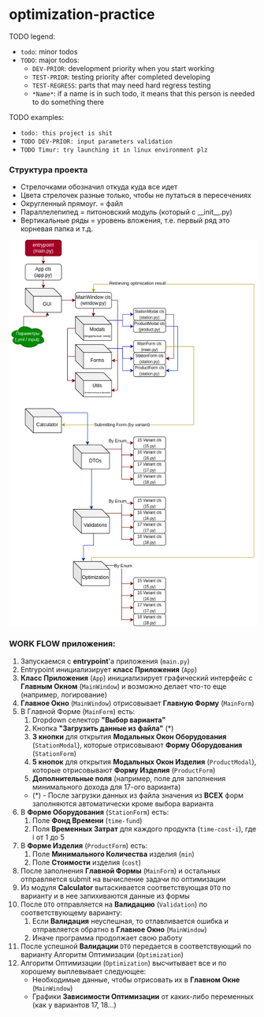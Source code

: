 # optimization-practice

TODO legend:
- `todo`: minor todos
- `TODO`: major todos:
  - `DEV-PRIOR`: development priority when you start working
  - `TEST-PRIOR`: testing priority after completed developing
  - `TEST-REGRESS`: parts that may need hard regress testing
  - `*Name*`: if a name is in such todo, it means that this person is needed to do something there

TODO examples:
- `todo: this project is shit`
- `TODO DEV-PRIOR: input parameters validation`
- `TODO Timur: try launching it in linux environment plz`

### Структура проекта
- Стрелочками обозначил откуда куда все идет
- Цвета стрелочек разные только, чтобы не путаться в пересечениях
- Округленный прямоуг. = файл
- Параллелепипед = питоновский модуль (который с \_\_init__.py)
- Вертикальные ряды = уровень вложения, т.е. первый ряд это корневая папка и т.д.
 
![project-structure.png](.docs/project-structure.png)

### WORK FLOW приложения:
1) Запускаемся с **entrypoint**'а приложения (`main.py`)
2) Entrypoint инициализирует **класс Приложения** (`App`)
3) **Класс Приложения** (`App`) инициализирует графический интерфейс с **Главным Окном** (`MainWindow`) и возможно делает что-то еще (например, логирование)
4) **Главное Окно** (`MainWindow`) отрисовывает **Главную Форму** (`MainForm`)
5) В Главной Форме (`MainForm`) есть:
   1) Dropdown селектор **"Выбор варианта"**
   2) Кнопка **"Загрузить данные из файла"** (*)
   3) **3 кнопки** для открытия **Модальных Окон Оборудования** (`StationModal`), которые отрисовывают **Форму Оборудования** (`StationForm`)
   4) **5 кнопок** для открытия **Модальных Окон Изделия** (`ProductModal`), которые отрисовывают **Форму Изделия** (`ProductForm`)
   5) **Дополнительные поля** (например, поле для заполнения минимального дохода для 17-ого варианта)
    * (\*) - После загрузки данных из файла значения из **ВСЕХ** форм заполняются автоматически кроме выбора варианта
6) В **Форме Оборудования** (`StationForm`) есть:
   1) Поле **Фонд Времени** (`time-fund`)
   2) Поля **Временных Затрат** для каждого продукта (`time-cost-i`), где i от 1 до 5
7) В **Форме Изделия** (`ProductForm`) есть:
   1) Поле **Минимального Количества** изделия (`min`)
   2) Поле **Стоимости** изделия (`cost`)
8) После заполнения **Главной Формы** (`MainForm`) и остальных отправляется submit на вычисление задачи по оптимизации
9) Из модуля **Calculator** вытаскивается соответствующая `DTO` по варианту и в нее запихиваются данные из формы
10) После `DTO` отправляется на **Валидацию** (`Validation`) по соответствующему варианту:
    1) Если **Валидация** неуспешная, то отлавливается ошибка и отправляется обратно в **Главное Окно** (`MainWindow`)
    2) Иначе программа продолжает свою работу
11) После успешной **Валидации** `DTO` передается в соответствующий по варианту Алгоритм Оптимизации (`Optimization`)
12) Алгоритм Оптимизации (`Optimization`) высчитывает все и по хорошему выплевывает следующее:
    * Необходимые данные, чтобы отрисовать их в **Главном Окне** (`MainWindow`)
    * Графики **Зависимости Оптимизации** от каких-либо переменных (как у вариантов 17, 18...)